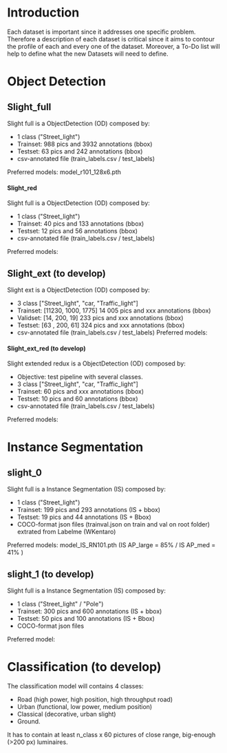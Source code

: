 # Introduction 

Each dataset is important since it addresses one specific problem. Therefore a description of each dataset is critical since it aims to contour the profile of each and every one of the dataset. Moreover, a To-Do list will help to define what the new Datasets will need to define. 

# Object Detection 

## Slight_full
Slight full is a ObjectDetection (OD) composed by:
- 1 class ("Street_light")
- Trainset: 988 pics and 3932 annotations (bbox)
- Testset: 63 pics and 242 annotations (bbox)
- csv-annotated file (train_labels.csv / test_labels)

Preferred models: model_r101_128x6.pth

#### Slight_red
Slight full is a ObjectDetection (OD) composed by:
- 1 class ("Street_light")
- Trainset: 40 pics and 133 annotations (bbox)
- Testset: 12 pics and 56 annotations (bbox)
- csv-annotated file (train_labels.csv / test_labels)

Preferred models: 

## Slight_ext (to develop)
Slight ext is a ObjectDetection (OD) composed by:
- 3 class ["Street_light", "car, "Traffic_light"]
- Trainset: [11230, 1000, 1775] 14 005 pics and xxx  annotations (bbox)
- Validset: [14, 200, 19] 233 pics and xxx annotations (bbox)
- Testset: [63 , 200, 61] 324 pics and xxx annotations (bbox)
- csv-annotated file (train_labels.csv / test_labels)
Preferred models: 

#### Slight_ext_red (to develop)
Slight extended redux is a ObjectDetection (OD) composed by:
- Objective: test pipeline with several classes. 
- 3 class ["Street_light", "car, "Traffic_light"]
- Trainset: 60 pics and xxx annotations (bbox)
- Testset: 10 pics and 60 annotations (bbox)
- csv-annotated file (train_labels.csv / test_labels)

Preferred models: 

# Instance Segmentation
## slight_0
Slight full is a Instance Segmentation (IS) composed by:
- 1 class ("Street_light")
- Trainset: 199 pics and 293 annotations (IS + bbox)
- Testset: 19 pics and 44 annotations (IS + Bbox)
- COCO-format json files (trainval.json on train and val on root folder) extrated from Labelme (WKentaro)

Preferred models: model_IS_RN101.pth (IS AP_large = 85% / IS AP_med = 41% )

## slight_1 (to develop)
Slight full is a Instance Segmentation (IS) composed by:
- 1 class ("Street_light" / "Pole")
- Trainset: 300 pics and 600 annotations (IS + bbox)
- Testset: 50 pics and 100 annotations (IS + Bbox)
- COCO-format json files

Preferred model: 

# Classification (to develop)
The classification model will contains 4 classes:
- Road (high power, high position, high throughput road)
- Urban (functional, low power, medium position)
- Classical (decorative, urban slight)
- Ground.

It has to contain at least n_class x 60 pictures of close range, big-enough (>200 px) luminaires. 



